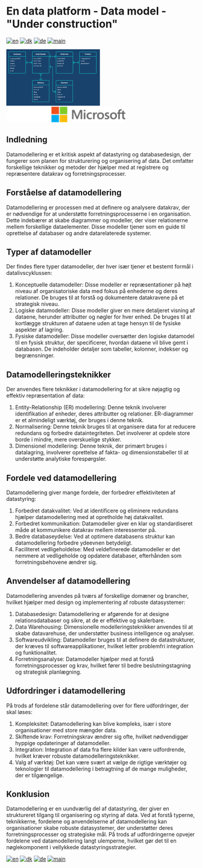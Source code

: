 # En data platform - Data model - "Under construction"

[![en](https://img.shields.io/badge/lang-en-red.svg)](DataModel.md)
[![dk](https://img.shields.io/badge/lang-dk-green.svg)](DataModel-da.md)
[![de](https://img.shields.io/badge/lang-de-yellow.svg)](DataModel-de.md)
[![main](https://img.shields.io/badge/main-document-blue.svg)](../README.md)

![microsoft](../images/data_model.png)   ![microsoft](../images/microsoft.png)

## Indledning

Datamodellering er et kritisk aspekt af datastyring og databasedesign, der fungerer som planen for strukturering og organisering af data. Det omfatter forskellige teknikker og metoder
der hjælper med at registrere og repræsentere datakrav og forretningsprocesser.

## Forståelse af datamodellering
Datamodellering er processen med at definere og analysere datakrav, der er nødvendige for at understøtte forretningsprocesserne i en organisation. Dette indebærer at skabe diagrammer og modeller, der viser relationerne mellem forskellige dataelementer. Disse modeller tjener som en guide til oprettelse af databaser og andre datarelaterede systemer.

## Typer af datamodeller
Der findes flere typer datamodeller, der hver især tjener et bestemt formål i datalivscyklussen:
1) Konceptuelle datamodeller: Disse modeller er repræsentationer på højt niveau af organisatoriske data med fokus på enhederne og deres relationer. De bruges til at forstå og dokumentere datakravene på et strategisk niveau.
2) Logiske datamodeller: Disse modeller giver en mere detaljeret visning af dataene, herunder attributter og nøgler for hver enhed. De bruges til at kortlægge strukturen af dataene uden at tage hensyn til de fysiske aspekter af lagring.
3) Fysiske datamodeller: Disse modeller oversætter den logiske datamodel til en fysisk struktur, der specificerer, hvordan dataene vil blive gemt i databasen. De indeholder detaljer som tabeller, kolonner, indekser og begrænsninger.

## Datamodelleringsteknikker

Der anvendes flere teknikker i datamodellering for at sikre nøjagtig og effektiv repræsentation af data:

1) Entity-Relationship (ER) modellering: Denne teknik involverer identifikation af enheder, deres attributter og relationer. ER-diagrammer er et almindeligt værktøj, der bruges i denne teknik.
2) Normalisering: Denne teknik bruges til at organisere data for at reducere redundans og forbedre dataintegriteten. Det involverer at opdele store borde i mindre, mere overskuelige stykker.
3) Dimensionel modellering: Denne teknik, der primært bruges i datalagring, involverer oprettelse af fakta- og dimensionstabeller til at understøtte analytiske forespørgsler.

## Fordele ved datamodellering

Datamodellering giver mange fordele, der forbedrer effektiviteten af datastyring:

1) Forbedret datakvalitet: Ved at identificere og eliminere redundans hjælper datamodellering med at opretholde høj datakvalitet.
2) Forbedret kommunikation: Datamodeller giver en klar og standardiseret måde at kommunikere datakrav mellem interessenter på.
3) Bedre databaseydelse: Ved at optimere databasens struktur kan datamodellering forbedre ydeevnen betydeligt.
4) Faciliteret vedligeholdelse: Med veldefinerede datamodeller er det nemmere at vedligeholde og opdatere databaser, efterhånden som forretningsbehovene ændrer sig.

## Anvendelser af datamodellering

Datamodellering anvendes på tværs af forskellige domæner og brancher, hvilket hjælper med design og implementering af robuste datasystemer:

1) Databasedesign: Datamodellering er afgørende for at designe relationsdatabaser og sikre, at de er effektive og skalerbare.
2) Data Warehousing: Dimensionelle modelleringsteknikker anvendes til at skabe datavarehuse, der understøtter business intelligence og analyser.
3) Softwareudvikling: Datamodeller bruges til at definere de datastrukturer, der kræves til softwareapplikationer, hvilket letter problemfri integration og funktionalitet.
4) Forretningsanalyse: Datamodeller hjælper med at forstå forretningsprocesser og krav, hvilket fører til bedre beslutningstagning og strategisk planlægning.

## Udfordringer i datamodellering

På trods af fordelene står datamodellering over for flere udfordringer, der skal løses:

1) Kompleksitet: Datamodellering kan blive kompleks, især i store organisationer med store mængder data.
2) Skiftende krav: Forretningskrav ændrer sig ofte, hvilket nødvendiggør hyppige opdateringer af datamodeller.
3) Integration: Integration af data fra flere kilder kan være udfordrende, hvilket kræver robuste datamodelleringsteknikker.
4) Valg af værktøj: Det kan være svært at vælge de rigtige værktøjer og teknologier til datamodellering i betragtning af de mange muligheder, der er tilgængelige.

## Konklusion

Datamodellering er en uundværlig del af datastyring, der giver en struktureret tilgang til organisering og styring af data. Ved at forstå typerne, teknikkerne, fordelene og anvendelserne af datamodellering kan organisationer skabe robuste datasystemer, der understøtter deres forretningsprocesser og strategiske mål. På trods af udfordringerne opvejer fordelene ved datamodellering langt ulemperne, hvilket gør det til en nøglekomponent i vellykkede datastyringsstrategier.



[![en](https://img.shields.io/badge/lang-en-red.svg)](DataModel.md)
[![dk](https://img.shields.io/badge/lang-dk-green.svg)](DataModel-da.md)
[![de](https://img.shields.io/badge/lang-de-yellow.svg)](DataModel-de.md)
[![main](https://img.shields.io/badge/main-document-blue.svg)](../README.md)